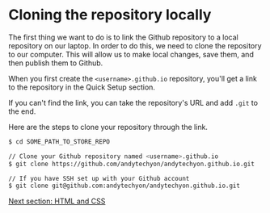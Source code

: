 # Cloning the repository locally

The first thing we want to do is to link the Github repository to a local repository on our laptop. In order to do this, we need to clone the repository to our computer. This will allow us to make local changes, save them, and then publish them to Github.

When you first create the `<username>.github.io` repository, you'll get a link
to the repository in the Quick Setup section. 

If you can't find the link, you can take the repository's URL and add `.git` to the end.

Here are the steps to clone your repository through the link. 
```bash
$ cd SOME_PATH_TO_STORE_REPO

// Clone your Github repository named <username>.github.io
$ git clone https://github.com/andytechyon/andytechyon.github.io.git

// If you have SSH set up with your Github account
$ git clone git@github.com:andytechyon/andytechyon.github.io.git
```

[Next section: HTML and CSS](https://github.com/andytechyon/andytechyon.github.io/blob/master/resources/02-HTML-and-CSS.md)
